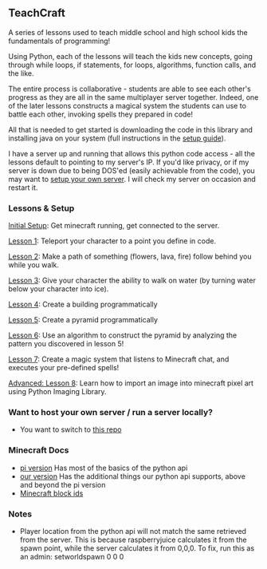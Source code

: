 ## TeachCraft 

A series of lessons used to teach middle school and high school kids the fundamentals of programming!

Using Python, each of the lessons will teach the kids new concepts, going through while loops, if statements, for loops,  algorithms, function calls, and the like.

The entire process is collaborative - students are able to see each other's progress as they are all in the same multiplayer server together. Indeed, one of the later lessons constructs a magical system the students can use to battle each other, invoking spells they prepared in code!

All that is needed to get started is downloading the code in this library and installing java on your system (full instructions in the [setup guide](https://github.com/teachthenet/TeachCraft-Challenges/blob/master/setup.md)).

I have a server up and running that allows this python code access - all the lessons default to pointing to my server's IP. If you'd like privacy, or if my server is down due to being DOS'ed (easily achievable from the code), you may want to [setup your own server](https://github.com/teachthenet/pycraft-server). I will check my server on occasion and restart it.

### Lessons & Setup

[Initial Setup](https://github.com/teachthenet/TeachCraft-Challenges/blob/master/setup.md): Get minecraft running, get connected to the server.

[Lesson 1](https://github.com/teachthenet/TeachCraft-Challenges/blob/master/lesson_1.md): Teleport your character to a point you define in code.

[Lesson 2](https://github.com/teachthenet/TeachCraft-Challenges/blob/master/lesson_2.md): Make a path of something (flowers, lava, fire) follow behind you while you walk. 

[Lesson 3](https://github.com/teachthenet/TeachCraft-Challenges/blob/master/lesson_3.md): Give your character the ability to walk on water (by turning water below your character into ice).

[Lesson 4](https://github.com/teachthenet/TeachCraft-Challenges/blob/master/lesson_4.md): Create a building programmatically

[Lesson 5](https://github.com/teachthenet/TeachCraft-Challenges/blob/master/lesson_5.md): Create a pyramid programmatically

[Lesson 6](https://github.com/teachthenet/TeachCraft-Challenges/blob/master/lesson_6.md): Use an algorithm to construct the pyramid by analyzing the pattern you discovered in lesson 5!

[Lesson 7](https://github.com/teachthenet/TeachCraft-Challenges/blob/master/lesson_7.md): Create a magic system that listens to Minecraft chat, and executes your pre-defined spells!

[Advanced: Lesson 8](https://github.com/teachthenet/TeachCraft-Challenges/blob/master/lesson_8.md): Learn how to import an image into minecraft pixel art using Python Imaging Library.

### Want to host your own server / run a server locally?
- You want to switch to [this repo](https://github.com/teachthenet/pycraft-server)

### Minecraft Docs
- [pi version](http://www.stuffaboutcode.com/p/minecraft-api-reference.html) Has most of the basics of the python api
- [our version](https://github.com/zhuowei/RaspberryJuice) Has the additional things our python api supports, above and beyond the pi version
- [Minecraft block ids](http://minecraft-ids.grahamedgecombe.com/)

### Notes
- Player location from the python api will not match the same retrieved from the server.
    This is because raspberryjuice calculates it from the spawn point, while the server calculates it from 0,0,0.
    To fix, run this as an admin:
    setworldspawn 0 0 0

